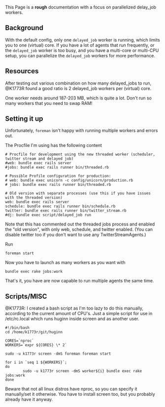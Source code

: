 This Page is a **rough** documentation with a focus on parallelized delay_job workers.

## Background

With the default config, only one `delayed_job` worker is running, which limits you to one (virtual) core.  If you have a lot of agents that run frequently, or the `delayed_job` worker is too busy, and you have a multi-core or multi-CPU setup, you can parallelize the `delayed_job` workers for more performance.

## Resources

After testing out various combination on how many delayed_jobs to run, @K1773R found a good ratio is 2 delayed_job workers per (virtual) core.

One worker needs around 187-203 MB, which is quite a lot. Don't run so many workers that you need to swap RAM!

## Setting it up

Unfortunately, `foreman` isn't happy with running multiple workers and errors out.

The Procfile I'm using has the following content

    # Procfile for development using the new threaded worker (scheduler, twitter stream and delayed job)
    #web: bundle exec rails server
    #jobs: bundle exec rails runner bin/threaded.rb
    
    # Possible Profile configuration for production:
    # web: bundle exec unicorn -c config/unicorn/production.rb
    # jobs: bundle exec rails runner bin/threaded.rb
    
    # Old version with separate processes (use this if you have issues with the threaded version)
    web: bundle exec rails server
    schedule: bundle exec rails runner bin/schedule.rb
    twitter: bundle exec rails runner bin/twitter_stream.rb
    #dj: bundle exec script/delayed_job run

Note that this has commented out the threaded jobs process and enabled the "old version", with only web, schedule, and twitter enabled.  (You can disable twitter too if you don't want to use any TwitterStreamAgents.)

Run

    foreman start

Now you have to launch as many workers as you want with

    bundle exec rake jobs:work

That's it, you have are now capable to run multiple agents the same time.

## Scripts/MISC

@K1773R: I created a bash script as I'm too lazy to do this manually, according to the current amount of CPU's. Just a simple script for use in /etc/rc.local which runs huginn inside screen and as another user.

    #!/bin/bash
    cd /home/k1773r/git/huginn
    
    CORES=`nproc`
    WORKERS=`expr ${CORES} \* 2`
    
    sudo -u k1773r screen -dmS foreman foreman start
    
    for i in `seq 1 ${WORKERS}`;
    do
            sudo -u k1773r screen -dmS worker${i} bundle exec rake jobs:work
    done

Beware that not all linux distros have nproc, so you can specify it manually/set it otherwise.
You have to install screen too, but you probably already have it anyway.
